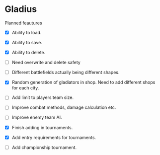# Gladius

Planned feautures
  - [x] Ability to load.
  - [x] Ability to save.
  - [x] Ability to delete.
  - [ ] Need overwrite and delete safety
  - [ ] Different battlefields actually being different shapes.
  - [x] Random generation of gladiators in shop. Need to add different shops for each city.
  - [ ] Add limit to players team size.
  - [ ] Improve combat methods, damage calculation etc.
  - [ ] Improve enemy team AI.
  - [x] Finish adding in tournaments.
  - [x] Add entry requirements for tournaments.
  - [ ] Add championship tournament.
 
